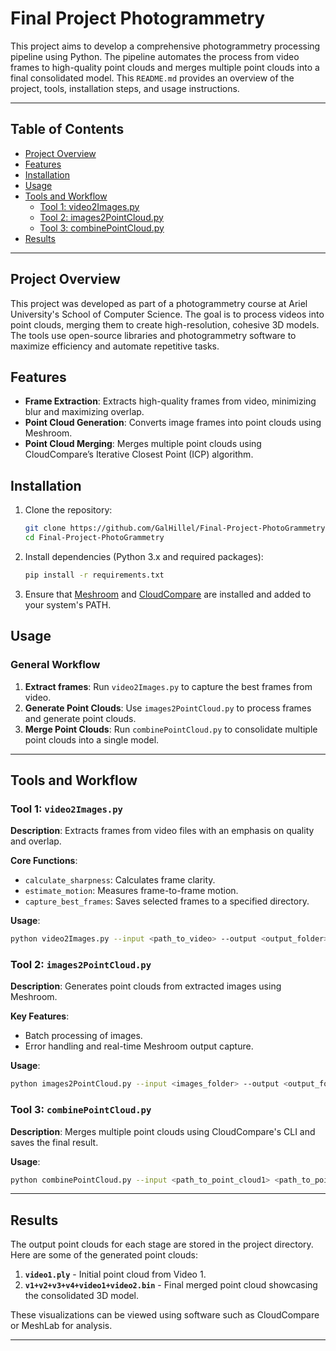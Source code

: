 
# Final Project Photogrammetry

This project aims to develop a comprehensive photogrammetry processing pipeline using Python. The pipeline automates the process from video frames to high-quality point clouds and merges multiple point clouds into a final consolidated model. This `README.md` provides an overview of the project, tools, installation steps, and usage instructions.

---

## Table of Contents
- [Project Overview](#project-overview)
- [Features](#features)
- [Installation](#installation)
- [Usage](#usage)
- [Tools and Workflow](#tools-and-workflow)
  - [Tool 1: video2Images.py](#tool-1-video2imagespy)
  - [Tool 2: images2PointCloud.py](#tool-2-images2pointcloudpy)
  - [Tool 3: combinePointCloud.py](#tool-3-combinepointcloudpy)
- [Results](#results)

---

## Project Overview

This project was developed as part of a photogrammetry course at Ariel University's School of Computer Science. The goal is to process videos into point clouds, merging them to create high-resolution, cohesive 3D models. The tools use open-source libraries and photogrammetry software to maximize efficiency and automate repetitive tasks.

## Features

- **Frame Extraction**: Extracts high-quality frames from video, minimizing blur and maximizing overlap.
- **Point Cloud Generation**: Converts image frames into point clouds using Meshroom.
- **Point Cloud Merging**: Merges multiple point clouds using CloudCompare’s Iterative Closest Point (ICP) algorithm.

## Installation

1. Clone the repository:
   ```bash
   git clone https://github.com/GalHillel/Final-Project-PhotoGrammetry.git
   cd Final-Project-PhotoGrammetry
   ```
2. Install dependencies (Python 3.x and required packages):
   ```bash
   pip install -r requirements.txt
   ```
3. Ensure that [Meshroom](https://alicevision.org/#meshroom) and [CloudCompare](https://www.cloudcompare.org/) are installed and added to your system's PATH.

## Usage

### General Workflow

1. **Extract frames**: Run `video2Images.py` to capture the best frames from video.
2. **Generate Point Clouds**: Use `images2PointCloud.py` to process frames and generate point clouds.
3. **Merge Point Clouds**: Run `combinePointCloud.py` to consolidate multiple point clouds into a single model.

---

## Tools and Workflow

### Tool 1: `video2Images.py`

**Description**: Extracts frames from video files with an emphasis on quality and overlap.

**Core Functions**:
- `calculate_sharpness`: Calculates frame clarity.
- `estimate_motion`: Measures frame-to-frame motion.
- `capture_best_frames`: Saves selected frames to a specified directory.

**Usage**:
```bash
python video2Images.py --input <path_to_video> --output <output_folder>
```

### Tool 2: `images2PointCloud.py`

**Description**: Generates point clouds from extracted images using Meshroom.

**Key Features**:
- Batch processing of images.
- Error handling and real-time Meshroom output capture.

**Usage**:
```bash
python images2PointCloud.py --input <images_folder> --output <output_folder>
```

### Tool 3: `combinePointCloud.py`

**Description**: Merges multiple point clouds using CloudCompare's CLI and saves the final result.

**Usage**:
```bash
python combinePointCloud.py --input <path_to_point_cloud1> <path_to_point_cloud2> --output <output_folder>
```

---

## Results

The output point clouds for each stage are stored in the project directory. Here are some of the generated point clouds:

1. **`video1.ply`** - Initial point cloud from Video 1.
2. **`v1+v2+v3+v4+video1+video2.bin`** - Final merged point cloud showcasing the consolidated 3D model.

These visualizations can be viewed using software such as CloudCompare or MeshLab for analysis.

---
